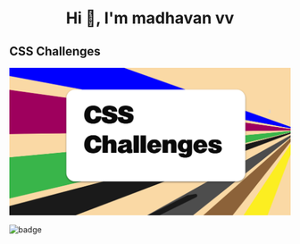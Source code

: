 <h1 align="center">Hi 👋, I'm madhavan vv</h1>

## CSS Challenges

![image](./thumbnail.png)

![badge](https://img.shields.io/badge/HTML-CSS-yellowgreen)

